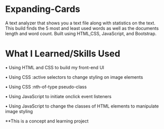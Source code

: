 # Expanding-Cards

A text analyzer that shows you a text file along with statistics on the text. This build finds the 5 most and least used words as well as the documents length and word count. Built using HTML,CSS, JavaScript, and Bootstrap.

# What I Learned/Skills Used

• Using HTML and CSS to build my front-end UI

• Using CSS :active selectors to change styling on image elements

• Using CSS :nth-of-type pseudo-class

• Using JavaScript to initiate onclick event listeners

• Using JavaScript to change the classes of HTML elements to manipulate image styling

**This is a concept and learning project
